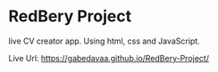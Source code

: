# RedBery Project

live CV creator app. Using html, css and JavaScript.

Live Url: https://gabedavaa.github.io/RedBery-Project/

